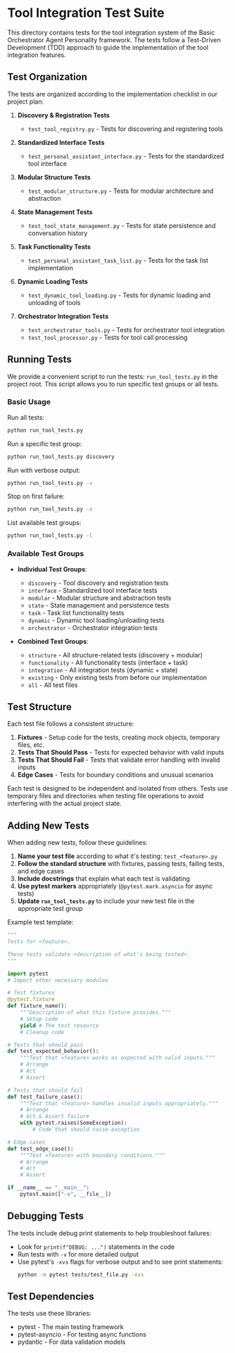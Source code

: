 # Tool Integration Test Suite

This directory contains tests for the tool integration system of the Basic Orchestrator Agent Personality framework. The tests follow a Test-Driven Development (TDD) approach to guide the implementation of the tool integration features.

## Test Organization

The tests are organized according to the implementation checklist in our project plan:

1. **Discovery & Registration Tests**
   - `test_tool_registry.py` - Tests for discovering and registering tools

2. **Standardized Interface Tests**
   - `test_personal_assistant_interface.py` - Tests for the standardized tool interface

3. **Modular Structure Tests**
   - `test_modular_structure.py` - Tests for modular architecture and abstraction

4. **State Management Tests**
   - `test_tool_state_management.py` - Tests for state persistence and conversation history

5. **Task Functionality Tests**
   - `test_personal_assistant_task_list.py` - Tests for the task list implementation

6. **Dynamic Loading Tests**
   - `test_dynamic_tool_loading.py` - Tests for dynamic loading and unloading of tools

7. **Orchestrator Integration Tests**
   - `test_orchestrator_tools.py` - Tests for orchestrator tool integration
   - `test_tool_processor.py` - Tests for tool call processing

## Running Tests

We provide a convenient script to run the tests: `run_tool_tests.py` in the project root. This script allows you to run specific test groups or all tests.

### Basic Usage

Run all tests:
```bash
python run_tool_tests.py
```

Run a specific test group:
```bash
python run_tool_tests.py discovery
```

Run with verbose output:
```bash
python run_tool_tests.py -v
```

Stop on first failure:
```bash
python run_tool_tests.py -x
```

List available test groups:
```bash
python run_tool_tests.py -l
```

### Available Test Groups

- **Individual Test Groups**:
  - `discovery` - Tool discovery and registration tests
  - `interface` - Standardized tool interface tests
  - `modular` - Modular structure and abstraction tests
  - `state` - State management and persistence tests
  - `task` - Task list functionality tests
  - `dynamic` - Dynamic tool loading/unloading tests
  - `orchestrator` - Orchestrator integration tests

- **Combined Test Groups**:
  - `structure` - All structure-related tests (discovery + modular)
  - `functionality` - All functionality tests (interface + task)
  - `integration` - All integration tests (dynamic + state)
  - `existing` - Only existing tests from before our implementation
  - `all` - All test files

## Test Structure

Each test file follows a consistent structure:

1. **Fixtures** - Setup code for the tests, creating mock objects, temporary files, etc.
2. **Tests That Should Pass** - Tests for expected behavior with valid inputs
3. **Tests That Should Fail** - Tests that validate error handling with invalid inputs
4. **Edge Cases** - Tests for boundary conditions and unusual scenarios

Each test is designed to be independent and isolated from others. Tests use temporary files and directories when testing file operations to avoid interfering with the actual project state.

## Adding New Tests

When adding new tests, follow these guidelines:

1. **Name your test file** according to what it's testing: `test_<feature>.py`
2. **Follow the standard structure** with fixtures, passing tests, failing tests, and edge cases
3. **Include docstrings** that explain what each test is validating
4. **Use pytest markers** appropriately (`@pytest.mark.asyncio` for async tests)
5. **Update `run_tool_tests.py`** to include your new test file in the appropriate test group

Example test template:
```python
"""
Tests for <feature>.

These tests validate <description of what's being tested>.
"""

import pytest
# Import other necessary modules

# Test fixtures
@pytest.fixture
def fixture_name():
    """Description of what this fixture provides."""
    # Setup code
    yield # The test resource
    # Cleanup code

# Tests that should pass
def test_expected_behavior():
    """Test that <feature> works as expected with valid inputs."""
    # Arrange
    # Act
    # Assert

# Tests that should fail
def test_failure_case():
    """Test that <feature> handles invalid inputs appropriately."""
    # Arrange
    # Act & Assert failure
    with pytest.raises(SomeException):
        # Code that should raise exception

# Edge cases
def test_edge_case():
    """Test <feature> with boundary conditions."""
    # Arrange
    # Act
    # Assert

if __name__ == "__main__":
    pytest.main(["-v", __file__])
```

## Debugging Tests

The tests include debug print statements to help troubleshoot failures:

- Look for `print(f"DEBUG: ...")` statements in the code
- Run tests with `-v` for more detailed output
- Use pytest's `-xvs` flags for verbose output and to see print statements:
  ```bash
  python -m pytest tests/test_file.py -xvs
  ```

## Test Dependencies

The tests use these libraries:
- pytest - The main testing framework
- pytest-asyncio - For testing async functions
- pydantic - For data validation models 